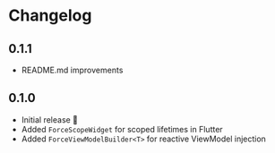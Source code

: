 # Changelog

## 0.1.1

- README.md improvements

## 0.1.0

- Initial release 🎉
- Added `ForceScopeWidget` for scoped lifetimes in Flutter
- Added `ForceViewModelBuilder<T>` for reactive ViewModel injection
